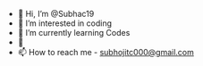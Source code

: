 - 👋 Hi, I’m @Subhac19
- 👀 I’m interested in coding
- 🌱 I’m currently learning Codes
- 💞️
- 📫 How to reach me - subhojitc000@gmail.com

<!---
Subhac19/Subhac19 is a ✨ special ✨ repository because its `README.md` (this file) appears on your GitHub profile.
You can click the Preview link to take a look at your changes.
--->
